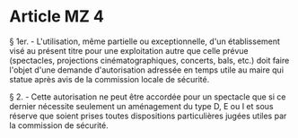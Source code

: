 # Article MZ 4

§ 1er. - L'utilisation, même partielle ou exceptionnelle, d'un établissement visé au présent titre pour une exploitation autre que celle prévue (spectacles, projections cinématographiques, concerts, bals, etc.) doit faire l'objet d'une demande d'autorisation adressée en temps utile au maire qui statue après avis de la commission locale de sécurité.

§ 2. - Cette autorisation ne peut être accordée pour un spectacle que si ce dernier nécessite seulement un aménagement du type D, E ou I et sous réserve que soient prises toutes dispositions particulières jugées utiles par la commission de sécurité.
